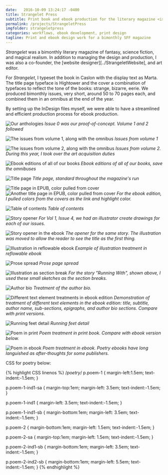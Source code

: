 ```yaml
---
date:   2016-10-09 13:24:17 -0400
title: Strangelet Press
subtitle: Print book and ebook production for the literary magazine <i>Strangelet</i>, 2012-2016
permalink: /projects/StrangeletPress
imgfolder: strangeletpress
categories: workflows, ebook development, print design
tagline: Print and ebook design work for a bimonthly SFF magazine
---
```

*Strangelet* was a bimonthly literary magazine of fantasy, science fiction, and magical realism. In addition to managing the design and production, I was also a co-founder, the [website designer][../StrangeletWebsite], and art editor.

For *Strangelet*, I typeset the book in Caslon with the display text as Marta. The title page typeface is Hightower and the cover a combination of typefaces to reflect the tone of the books: strange, bizarre, eerie. We produced bimonthly issues, very short, around 50 to 70 pages each, and combined them in an omnibus at the end of the year.

By setting up the InDesign files myself, we were able to have a streamlined and efficient production process for ebook production.

![Our anthologies](../../img/strangeletpress/1-covers-anthologies.jpg)
*Issue 0 was our proof-of-concept. Volume 1 and 2 followed*

![The issues from volume 1, along with the omnibus](../../img/strangeletpress/2-year1-covers.jpg)
*Issues from volume 1*

![The issues from volume 2, along with the omnibus](../../img/strangeletpress/2-year2-covers.jpg)
*Issues from volume 2. During this year, I took over the art acquisition duties*

![Ebook editions of all of our books](../../img/strangeletpress/4-library.jpg)
*Ebook editions of all of our books, save the omnibuses*

![Title page](../../img/strangeletpress/5a-title-page.jpg)
*Title page, standard throughout the magazine's run*

![Title page in EPUB, color pulled from cover](../../img/strangeletpress/5b-i-title-page-open-ebook.jpg)
![Another title page in EPUB, color pulled from cover](../../img/strangeletpress/5b-ii-title-page-open-ebook.jpg)
*For the ebook edition, I pulled colors from the covers as the link and highlight color.*

![Table of contents](../../img/strangeletpress/6-toc.jpg)
*Table of contents*

![Story opener](../../img/strangeletpress/7a-story-open-spread.jpg)
*For Vol 1, Issue 4, we had an illustrator create drawings for each of our issues.*

![Story opener in the ebook](../../img/strangeletpress/7b-i-story-open-spread.jpg)
*The opener for the same story. The illustration was moved to allow the reader to see the title as the first thing.*

![Illustration in reflowable ebook](../../img/strangeletpress/7b-ii-story-open-spread.jpg)
*Example of illustration treatment in reflowable ebook*

![Prose spread](../../img/strangeletpress/8a-prose-spread.jpg)
*Prose page spread*

![Illustration as section break](../../img/strangeletpress/8b-section-div-spread.jpg)
*For the story "Running With", shown above, I used these small sketches as the section breaks.*

![Author bio](../../img/strangeletpress/8c-ebook-spread-1.jpg)
*Treatment of the author bio.*

![Different text element treatments in ebook edition](../../img/strangeletpress/8d-footer-detail.jpg)
*Demonstration of treatment of different text elements in the ebook edition: title, subtitle, author name, sub-sections, epigraphs, and author bio sections. Compare with print versions.*

![Running feet detail](../../img/strangeletpress/9-prose-bio.jpg)
*Running feet detail*

![Poem in print](../../img/strangeletpress/11a-poem-print.jpg)
*Poem treatment in print book. Compare with ebook version below.*

![Poem in ebook](../../img/strangeletpress/11b-poem-ebook.jpg)
*Poem treatment in ebook. Poetry ebooks have long languished as after-thoughts for some publishers.*

CSS for poetry below: 

{% highlight CSS linenos %}
/*poetry*/
p.poem-1 {
	margin-left:1.5em;
	text-indent:-1.5em;
	}

p.poem-1-ind1-sa {
	margin-top:1em;
	margin-left: 3.5em; 
	text-indent:-1.5em;
	}

p.poem-1-ind1 {
	margin-left: 3.5em; 
	text-indent:-1.5em;
	}

p.poem-1-ind1-sb {
	margin-bottom:1em;
	margin-left: 3.5em; 
	text-indent:-1.5em;
	}

p.poem-2 {
	margin-bottom:1em;
	margin-left: 1.5em; 
	text-indent:-1.5em;
	}

p.poem-2-sa {
	margin-top:1em;
	margin-left: 1.5em; 
	text-indent:-1.5em;
	}

p.poem-2-ind1-sb {
	margin-bottom:1em;
	margin-left: 3.5em; 
	text-indent:-1.5em;
	}

p.poem-2-ind2-sb {
	margin-bottom:1em;
	margin-left: 5.5em; 
	text-indent:-1.5em;
	}
{% endhighlight %}